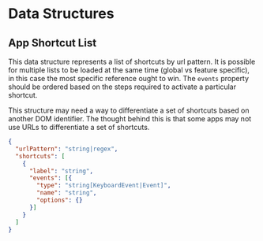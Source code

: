 # Data Structures

## App Shortcut List
This data structure represents a list of shortcuts by url pattern.  It is possible for multiple lists to be loaded at the same time (global vs feature specific), in this case the most specific reference ought to win.  The `events` property should be ordered based on the steps required to activate a particular shortcut.

This structure may need a way to differentiate a set of shortcuts based on another DOM identifier.  The thought behind this is that some apps may not use URLs to differentiate a set of shortcuts. 
```json
{
  "urlPattern": "string|regex",
  "shortcuts": [
    {
      "label": "string",
      "events": [{
        "type": "string[KeyboardEvent|Event]",
        "name": "string",
        "options": {}
      }]
    } 
  ]
}
```
